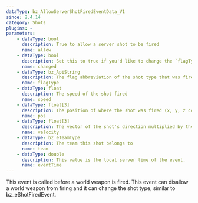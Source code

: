 ```yaml
---
dataType: bz_AllowServerShotFiredEventData_V1
since: 2.4.14
category: Shots
plugins: ~
parameters:
    - dataType: bool
      description: True to allow a server shot to be fired
      name: allow
    - dataType: bool
      description: Set this to true if you'd like to change the `flagType` of the server shot
      name: changed
    - dataType: bz_ApiString
      description: The flag abbreviation of the shot type that was fired
      name: flagType
    - dataType: float
      description: The speed of the shot fired
      name: speed
    - dataType: float[3]
      description: The position of where the shot was fired (x, y, z coordinates)
      name: pos
    - dataType: float[3]
      description: The vector of the shot's direction multiplied by the shot's speed
      name: velocity
    - dataType: bz_eTeamType
      description: The team this shot belongs to
      name: team
    - dataType: double
      description: This value is the local server time of the event.
      name: eventTime
---
```


This event is called before a world weapon is fired. This event can disallow a world weapon from firing and it can change the shot type, similar to bz_eShotFiredEvent.
